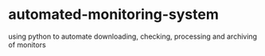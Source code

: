 # automated-monitoring-system
using python to automate downloading, checking, processing and archiving of monitors
